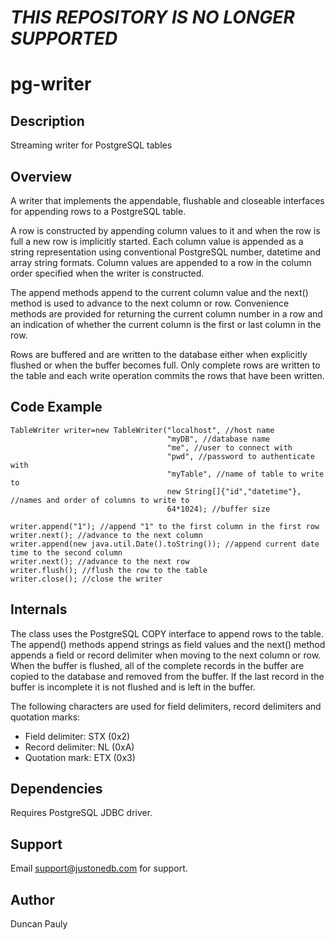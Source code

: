 # *THIS REPOSITORY IS NO LONGER SUPPORTED*

# pg-writer

## Description

Streaming writer for PostgreSQL tables

## Overview

A writer that implements the appendable, flushable and closeable interfaces for appending rows to a PostgreSQL table.

A row is constructed by appending column values to it and when the row is full a new row is implicitly started. Each column value is appended as a string representation using conventional PostgreSQL number, datetime and array string formats. Column values are appended to a row in the column order specified when the writer is constructed.

The append methods append to the current column value and the next() method is used to advance to the next column 
or row. Convenience methods are provided for returning the current column number in a row and an indication
of whether the current column is the first or last column in the row.

Rows are buffered and are written to the database either when explicitly flushed or when
the buffer becomes full. Only complete rows are written to the table and each write operation
commits the rows that have been written.

## Code Example

    TableWriter writer=new TableWriter("localhost", //host name
                                       "myDB", //database name
                                       "me", //user to connect with
                                       "pwd", //password to authenticate with
                                       "myTable", //name of table to write to 
                                       new String[]{"id","datetime"}, //names and order of columns to write to
                                       64*1024); //buffer size
             
    writer.append("1"); //append "1" to the first column in the first row
    writer.next(); //advance to the next column
    writer.append(new java.util.Date().toString()); //append current date time to the second column 
    writer.next(); //advance to the next row
    writer.flush(); //flush the row to the table
    writer.close(); //close the writer
 
## Internals

The class uses the PostgreSQL COPY interface to append rows to the table. The append() methods append strings as field values and the 
next() method appends a field or record delimiter when moving to the next column or row. When the buffer is flushed, all of the
complete records in the buffer are copied to the database and removed from the buffer. If the last record in the buffer is incomplete
it is not flushed and is left in the buffer.

The following characters are used for field delimiters, record delimiters and quotation marks:

* Field delimiter: STX (0x2)
* Record delimiter: NL (0xA)
* Quotation mark: ETX (0x3)

## Dependencies

Requires PostgreSQL JDBC driver.

## Support

Email support@justonedb.com for support.

## Author

Duncan Pauly
